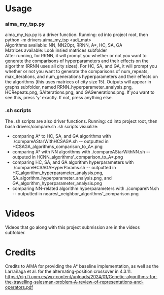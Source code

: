 # Usage

### aima_my_tsp.py

aima_my_tsp.py is a driver function.
Running: cd into project root, then python -m drivers.aima_my_tsp <algorithm> <adj_mat>  
Algorithms available: NN, NN2Opt, RRNN, A*, HC, SA, GA  
Matrices available: Look insied matrices subfolder  
After running, for RRNN, it will prompt you whether or not you want to generate the comparisons of hyperparameters and their effects on the algorithm (RRNN uses all city sizes). For HC, SA, and GA, it will prompt you whether or not you want to generate the comparisons of num_repeats, max_iterations, and num_generations hyperparameters and their effects on the algorithms (this uses matrices of city size 15). Outputs will appear in graphs subfolder, named RRNN_hyperparameter_analysis.png, HCRepeats.png, SAIterations.png, and GAGenerations.png.
If you want to see this, press 'y' exactly. If not, press anything else.

### .sh scripts

The .sh scripts are also driver functions.
Running: cd into project root, then bash drivers/compare<comparison>.sh
.sh scripts visualize:
- comparing A* to HC, SA, and GA algorithms with ./compareAStarWithHCSAGA.sh -- outputted in HCSAGA\_algorithms\_comparison\_to\_A*.png
- comparing A* with NN algorithms with ./compareAStarWithNN.sh -- outputed in HCNN\_algorithms'\_comparison\_to\_A*.png
- comparing HC, SA, and GA algorithm hyperparameters with ./compareHCSAGAHyperParams.sh -- outputted in HC\_algorithm\_hyperparameter\_analysis.png, SA\_algorithm\_hyperparameter\_analysis.png, and GA\_algorithm\_hyperparameter\_analysis.png
- comparing NN-related algorithm hyperparameters with ./compareNN.sh -- outputted in nearest\_neighbor\_algorithms'\_comparison.png

# Videos

Videos that go along with this project submission are in the videos subfolder.

# Credits

Credits to AIMA for providing the A* baseline implementation, as well as the Larrañaga et al. for the alternating-position crossover in 4.3.11. https://cig.fi.upm.es/wp-content/uploads/2024/01/Genetic-algorithms-for-the-travelling-salesman-problem-A-review-of-representations-and-operators.pdf
